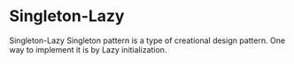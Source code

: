# Singleton-Lazy
Singleton-Lazy  Singleton pattern is a type of creational design pattern. One way to implement it is by Lazy initialization.
